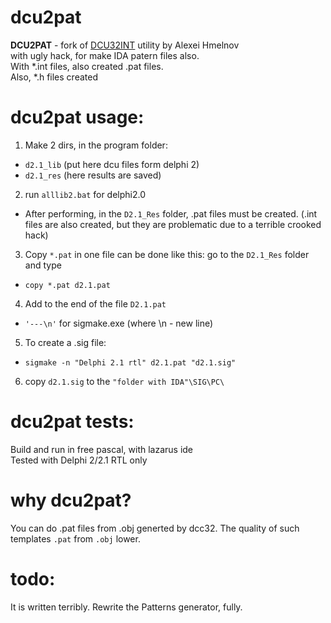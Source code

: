 # dcu2pat

<b>DCU2PAT</b> - fork of [DCU32INT](https://gitlab.com/dcu32int/DCU32INT) utility by Alexei Hmelnov<br>
with ugly hack, for make IDA patern files also.<br>
With *.int files, also created .pat files.<br>
Also, *.h files created<br>


# dcu2pat usage:
1. Make 2 dirs, in the program folder:
* `d2.1_lib` (put here dcu files form delphi 2)
* `d2.1_res` (here results are saved)

2. run `alllib2.bat` for delphi2.0
* After performing, in the `D2.1_Res` folder, .pat files must be created. (.int files are also created, but they are problematic due to a terrible crooked hack)

3. Copy `*.pat` in one file can be done like this: go to the `D2.1_Res` folder and type
* `copy *.pat d2.1.pat`

4. Add to the end of the file `D2.1.pat`
* `'---\n'` for sigmake.exe (where \n - new line)

5. To create a .sig file:
* `sigmake -n "Delphi 2.1 rtl" d2.1.pat "d2.1.sig"`

6. copy `d2.1.sig` to the `"folder with IDA"\SIG\PC\`

# dcu2pat tests:

Build and run in free pascal, with lazarus ide<br>
Tested with Delphi 2/2.1 RTL only<br>

# why dcu2pat?

You can do .pat files from .obj generted by dcc32. The quality of such templates `.pat` from `.obj` lower.

# todo:
It is written terribly. Rewrite the Patterns generator, fully.
